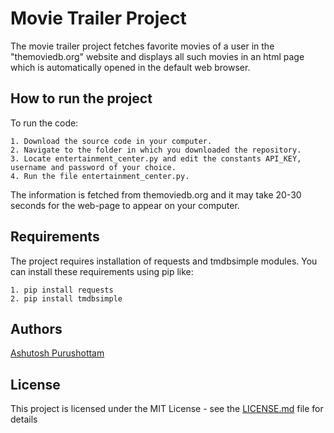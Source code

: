 # Movie Trailer Project

The movie trailer project fetches favorite movies of a user in the "themoviedb.org" website and 
displays all such movies in an html page which is automatically opened in the default web browser.

## How to run the project

To run the code:

    1. Download the source code in your computer.
    2. Navigate to the folder in which you downloaded the repository.
    3. Locate entertainment_center.py and edit the constants API_KEY, username and password of your choice.
    4. Run the file entertainment_center.py.
    
The information is fetched from themoviedb.org and it may take 20-30 seconds for the web-page to appear on 
your computer. 

## Requirements

The project requires installation of requests and tmdbsimple modules. 
You can install these requirements using pip like:

    1. pip install requests
    2. pip install tmdbsimple

## Authors

[Ashutosh Purushottam](https://github.com/ashutoshpurushottam/)

## License

This project is licensed under the MIT License - see the [LICENSE.md](LICENSE.md) file for details




